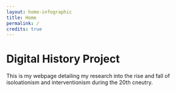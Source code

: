 ```yaml
---
layout: home-infographic
title: Home
permalink: /
credits: true
---
```


# Digital History Project

This is my webpage detailing my research into the rise and fall of isoloationism and interventionism during the 20th cneutry. 
